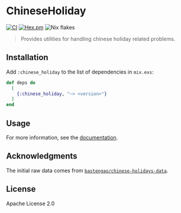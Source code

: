 # ChineseHoliday

[![CI](https://github.com/cozy-elixir/chinese_holiday/actions/workflows/ci.yml/badge.svg)](https://github.com/cozy-elixir/chinese_holiday/actions/workflows/ci.yml) [![Hex.pm](https://img.shields.io/hexpm/v/chinese_holiday.svg)](https://hex.pm/packages/chinese_holiday)
![Nix flakes](https://img.shields.io/badge/Nix%20flakes-5277C3?logo=nixos&logoColor=white)

> Provides utilities for handling chinese holiday related problems.

## Installation

Add `:chinese_holiday` to the list of dependencies in `mix.exs`:

```elixir
def deps do
  [
    {:chinese_holiday, "~> <version>"}
  ]
end
```

## Usage

For more information, see the [documentation](https://hexdocs.pm/chinese_holiday/ChineseHoliday.html).

## Acknowledgments

The initial raw data comes from [`bastengao/chinese-holidays-data`](https://github.com/bastengao/chinese-holidays-data).

## License

Apache License 2.0
